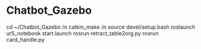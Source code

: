 # Chatbot_Gazebo

cd ~/Chatbot_Gazebo /n
catkin_make /n
source devel/setup.bash
roslaunch ur5_notebook start.launch
rosrun retract_table2org.py
rosrun card_handle.py
